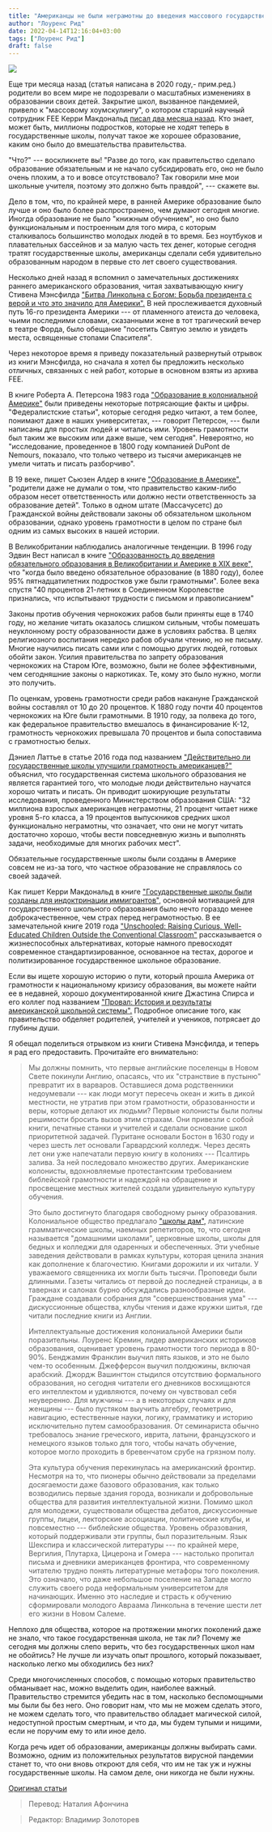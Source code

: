 ```yaml
---
title: "Американцы не были неграмотны до введения массового государственного школьного образования"
author: "Лоуренс Рид"
date: 2022-04-14T12:16:04+03:00
tags: ["Лоуренс Рид"]
draft: false
---
```

![](https://fee.org/media/37304/early-america-reading-crop.jpg?anchor=center&mode=crop&width=900&format=webp&rnd=132325644630000000)

Еще три месяца назад (статья написана в 2020 году,- прим.ред.) родители во всем мире не подозревали о масштабных изменениях в образовании своих детей. Закрытие школ, вызванное пандемией, привело к "массовому хоумскулингу", о котором старший научный сотрудник FEE Керри Макдональд [писал два месяца назад](https://fee.org/articles/coronavirus-may-lead-to-mass-homeschooling/). Кто знает, может быть, миллионы подростков, которые не ходят теперь в государственные школы, получат такое же хорошее образование, каким оно было до вмешательства правительства.

"Что?" --- воскликнете вы! "Разве до того, как правительство сделало образование обязательным и не начало субсидировать его, оно не было очень плохим, а то и вовсе отсутствовало? Так говорили мне мои школьные учителя, поэтому это должно быть правдой", --- скажете вы.

Дело в том, что, по крайней мере, в ранней Америке образование было лучше и оно было более распространено, чем думают сегодня многие. Иногда образование не было "книжным обучением", но оно было функциональным и построенным для того мира, с которым сталкивалось большинство молодых людей в то время. Без ноутбуков и плавательных бассейнов и за малую часть тех денег, которые сегодня тратят государственные школы, американцы сделали себя удивительно образованным народом в первые сто лет своего существования.

Несколько дней назад я вспомнил о замечательных достижениях раннего американского образования, читая захватывающую книгу Стивена Мэнсфилда ["Битва Линкольна с Богом: Борьба президента с верой и что это значило для Америки".](https://www.amazon.com/gp/product/B0078FA86G/ref=as_li_tl?ie=UTF8&camp=1789&creative=9325&creativeASIN=B0078FA86G&linkCode=as2&tag=feeonline-20&linkId=b4441bc8ef319e49da1da1e04274e2a4) В ней прослеживается духовный путь 16-го президента Америки --- от пламенного атеиста до человека, чьими последними словами, сказанными жене в тот трагический вечер в театре Форда, было обещание "посетить Святую землю и увидеть места, освященные стопами Спасителя".

Через некоторое время я приведу показательный развернутый отрывок из книги Мэнсфилда, но сначала я хотел бы предложить несколько отличных, связанных с ней работ, которые в основном взяты из архива FEE.

В книге Роберта А. Петерсона 1983 года ["Образование в колониальной Америке"](https://fee.org/articles/education-in-colonial-america/) были приведены некоторые потрясающие факты и цифры. "Федералистские статьи", которые сегодня редко читают, а тем более, понимают даже в наших университетах, --- говорит Петерсон, --- были написаны для простых людей и читались ими. Уровень грамотности был таким же высоким или даже выше, чем сегодня". Невероятно, но "исследование, проведенное в 1800 году компанией DuPont de Nemours, показало, что только четверо из тысячи американцев не умели читать и писать разборчиво".

В 19 веке, пишет Сьюзен Алдер в книге ["Образование в Америке",](https://fee.org/articles/education-in-america/) "родители даже не думали о том, что правительство каким-либо образом несет ответственность или должно нести ответственность за образование детей". Только в одном штате (Массачусетс) до Гражданской войны действовали законы об обязательном школьном образовании, однако уровень грамотности в целом по стране был одним из самых высоких в нашей истории.

В Великобритании наблюдались аналогичные тенденции. В 1996 году Эдвин Вест написал в книге ["Образованность до введения обязательного образования в Великобритании и Америке в XIX веке",](https://fee.org/articles/the-spread-of-education-before-compulsion-britain-and-america-in-the-nineteenth-century/) что "когда было введено обязательное образование (в 1880 году), более 95% пятнадцатилетних подростков уже были грамотными". Более века спустя "40 процентов 21-летних в Соединенном Королевстве признались, что испытывают трудности с письмом и правописанием"

Законы против обучения чернокожих рабов были приняты еще в 1740 году, но желание читать оказалось слишком сильным, чтобы помешать неуклонному росту образованности даже в условиях рабства. В целях религиозного воспитания нередко рабов обучали чтению, но не письму. Многие научились писать сами или с помощью других людей, готовых обойти закон. Усилия правительства по запрету образования чернокожих на Старом Юге, возможно, были не более эффективными, чем сегодняшние законы о наркотиках. Те, кому это было нужно, могли это получить.

По оценкам, уровень грамотности среди рабов накануне Гражданской войны составлял от 10 до 20 процентов. К 1880 году почти 40 процентов чернокожих на Юге были грамотными. В 1910 году, за полвека до того, как федеральное правительство вмешалось в финансирование К-12, грамотность чернокожих превышала 70 процентов и была сопоставима с грамотностью белых.

Дэниел Латтье в статье 2016 года под названием ["Действительно ли государственные школы улучшили грамотность американцев?"](https://fee.org/articles/did-public-schools-really-improve-american-literacy/) объяснил, что государственная система школьного образования не является гарантией того, что молодые люди действительно научатся хорошо читать и писать. Он приводит шокирующие результаты исследования, проведенного Министерством образования США: "32 миллиона взрослых американцев неграмотны, 21 процент читает ниже уровня 5-го класса, а 19 процентов выпускников средних школ функционально неграмотны, что означает, что они не могут читать достаточно хорошо, чтобы вести повседневную жизнь и выполнять задачи, необходимые для многих рабочих мест".

Обязательные государственные школы были созданы в Америке совсем не из-за того, что частное образование не справлялось со своей задачей. 

Как пишет Керри Макдональд в книге ["Государственные школы были созданы для индоктринации иммигрантов",](https://fee.org/articles/public-schools-were-designed-to-indoctrinate-immigrants/) основной мотивацией для государственного школьного образования было нечто гораздо менее доброкачественное, чем страх перед неграмотностью. В ее замечательной книге 2019 года ["Unschooled: Raising Curious, Well-Educated Children Outside the Conventional Classroom"](https://www.amazon.com/gp/product/1641600632/ref=as_li_tl?ie=UTF8&camp=1789&creative=9325&creativeASIN=1641600632&linkCode=as2&tag=feeonline-20&linkId=914e82328cc1f7dcde9f412be80af839) рассказывается о жизнеспособных альтернативах, которые намного превосходят современное стандартизированное, основанное на тестах, дорогое и политизированное государственное школьное образование.

Если вы ищете хорошую историю о пути, который прошла Америка от грамотности к национальному кризису образования, вы можете найти ее в недавней, хорошо документированной книге Джастина Спирса и его коллег под названием ["Провал: История и результаты американской школьной системы".](https://www.amazon.com/gp/product/1659795826/ref=as_li_tl?ie=UTF8&camp=1789&creative=9325&creativeASIN=1659795826&linkCode=as2&tag=feeonline-20&linkId=69068e8a73a3bbebbf23ea7f67c6885a) Подробное описание того, как правительство обделяет родителей, учителей и учеников, потрясает до глубины души.

Я обещал поделиться отрывком из книги Стивена Мэнсфилда, и теперь я рад его предоставить. Прочитайте его внимательно:

> Мы должны помнить, что первые английские поселенцы в Новом Свете покинули Англию, опасаясь, что их "странствие в пустыню" превратит их в варваров. Оставшиеся дома родственники недоумевали --- как люди могут пересечь океан и жить в дикой местности, не утратив при этом грамотности, образованности и веры, которые делают их людьми? Первые колонисты были полны решимости бросить вызов этим страхам. Они привезли с собой книги, печатные станки и учителей и сделали основание школ приоритетной задачей. Пуритане основали Бостон в 1630 году и через шесть лет основали Гарвардский колледж. Через десять лет они уже напечатали первую книгу в колониях --- Псалтирь залива. За ней последовало множество других. Американские колонисты, вдохновляемые протестантским требованием библейской грамотности и надеждой на обращение и просвещение местных жителей создали удивительную культуру обучения.
> 
> Это было достигнуто благодаря свободному рынку образования. Колониальное общество предлагало ["школы
> дам",](https://en.wikipedia.org/wiki/Dame_school) латинские грамматические школы, наемных репетиторов, то, что сегодня называется "домашними школами", церковные школы, школы для бедных и колледжи для одаренных и обеспеченных. Эти учебные заведения действовали в рамках культуры, которая ценила знания как дополнение к благочестию. Книгами дорожили и их читали. У уважаемого священника их могли быть тысячи. Проповеди были длинными. Газеты читались от первой до последней страницы, а в тавернах и салонах бурно обсуждались разнообразные идеи. Граждане создавали собрания для "совершенствования ума" --- дискуссионные общества, клубы чтения и даже кружки шитья, где читали последние книги из Англии.
> 
> Интеллектуальные достижения колониальной Америки были поразительны. Лоуренс Кремин, лидер американских историков образования, оценивает уровень грамотности того периода в 80-90%. Бенджамин Франклин выучил пять языков, и это не было чем-то особенным. Джефферсон выучил полдюжины, включая арабский. Джордж Вашингтон стыдился отсутствию формального образования, но сегодня читатели его дневников восхищаются его интеллектом и удивляются, почему он чувствовал себя неуверенно. Для мужчины --- а в некоторых случаях и для женщины --- было пустяком выучить алгебру, геометрию, навигацию, естественные науки, логику, грамматику и историю исключительно путем самообразования. От семинариста обычно требовалось знание греческого, иврита, латыни, французского и немецкого языков только для того, чтобы начать обучение, которое могло проходить в бревенчатом срубе на грязном полу.
> 
> Эта культура обучения перекинулась на американский фронтир. Несмотря на то, что пионеры обычно действовали за пределами досягаемости даже базового образования, как только возводились первые здания города, возникали и добровольные общества для развития интеллектуальной жизни. Помимо школ для молодежи, существовали общества дебатов, дискуссионные группы, лицеи, лекторские ассоциации, политические клубы, и повсеместно --- библейские общества. Уровень образования, который поддерживали эти группы, был поразительным. Язык Шекспира и классической литературы --- по крайней мере, Вергилия, Плутарха, Цицерона и Гомера --- настолько пропитал письма и дневники американцев фронтира, что современному читателю трудно понять литературные метафоры того поколения. Это означало, что даже небольшое поселение на Западе могло служить своего рода неформальным университетом для начинающих. Именно это наследие и страсть к обучению сформировали молодого Авраама Линкольна в течение шести лет его жизни в Новом Салеме.

Неплохо для общества, которое на протяжении многих поколений даже не знало, что такое государственная школа, не так ли? Почему же сегодня мы должны слепо верить, что без государственных школ нам не обойтись? Не лучше ли изучать опыт прошлого, который показывает, насколько легко мы обходились без них?

Среди многочисленных способов, с помощью которых правительство обманывает нас, можно выделить один, наиболее важный. Правительство стремится убедить нас в том, насколько беспомощными мы были бы без него. Оно говорит нам, что мы не можем сделать этого, не можем сделать того, что правительство обладает магической силой, недоступной простым смертным, и что да, мы будем тупыми и нищими, если не поручим ему то или иное дело.

Когда речь идет об образовании, американцы должны выбирать сами. Возможно, одним из положительных результатов вирусной пандемии станет то, что они вновь откроют для себя, что им не так уж и нужны государственные школы. На самом деле, они никогда не были нужны.

[Оригинал статьи](https://fee.org/articles/the-myth-that-americans-were-poorly-educated-before-mass-government-schooling/)

> Перевод: Наталия Афончина

> Редактор: Владимир Золоторев


